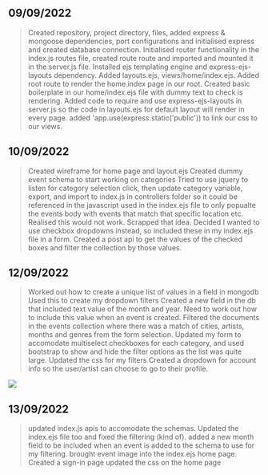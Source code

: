 ## 09/09/2022
> Created repository, project directory, files, added express & mongoose dependencies, port configurations and initialised express and created database connection.
> Initialised router functionality in the index.js routes file, created route route and imported and mounted it in the server.js file.
> Installed ejs templating engine and express-ejs-layouts dependency.
> Added layouts.ejs, views/home/index.ejs.
> Added root route to render the home.index page in our root.
> Created basic boilerplate in our home/index.ejs file with dummy text to check is rendering.
> Added code to require and use express-ejs-layouts in server.js so the code in layouts.ejs for default layout will render in every page. added 'app.use(express.static('public')) to link our css to our views.

## 10/09/2022
> Created wireframe for home page and layout.ejs 
> Created dummy event schema to start working on categories
> Tried to use jquery to listen for category selection click, then update category variable, export, and import to index.js in controllers folder so it could be referenced in the javascript used in the index.ejs file to only popualte the events body with events that match that specific location etc. Realised this would not work. Scrapped that idea.
> Decided I wanted to use checkbox dropdowns instead, so included these in my index.ejs file in a form. Created a post api to get the values of the checked boxes and filter the collection by those values.

## 12/09/2022
> Worked out how to create a unique list of values in a field in mongodb
> Used this to create my dropdown filters
> Created a new field in the db that included text value of the month and year. Need to work out how to include this value when an event is created.
> Filtered the documents in the events collection where there was a match of cities, artists, months and genres from the form selection.
> Updated my form to accomodate multiselect checkboxes for each category, and used bootstrap to show and hide the filter options as the list was quite large.
> Updated the css for my filters
> Created a dropdown for account info so the user/artist can choose to go to their profile.

<img src="public\image\project02-img1.PNG">

## 13/09/2022
> updated index.js apis to accomodate the schemas. Updated the index.ejs file too and fixed the filtering (kind of).
> added a new month field to be included when an event is added to the schema to use for my filtering.
> brought event image into the index.ejs home page.
> Created a sign-in page
> updated the css on the home page

